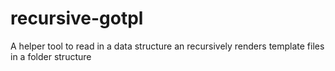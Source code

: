 # recursive-gotpl
A helper tool to read in a data structure an recursively renders template files in a folder structure
